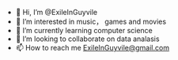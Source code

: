 - 👋 Hi, I’m @ExileInGuyvile
- 👀 I’m interested in music， games and movies
- 🌱 I’m currently learning computer science
- 💞️ I’m looking to collaborate on data analasis
- 📫 How to reach me ExileInGuyvile@gmail.com

<!---
ExileInGuyvile/ExileInGuyvile is a ✨ special ✨ repository because its `README.md` (this file) appears on your GitHub profile.
You can click the Preview link to take a look at your changes.
--->
